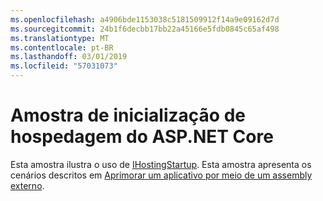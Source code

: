 ```yaml
---
ms.openlocfilehash: a4906bde1153038c5181509912f14a9e09162d7d
ms.sourcegitcommit: 24b1f6decbb17bb22a45166e5fdb0845c65af498
ms.translationtype: MT
ms.contentlocale: pt-BR
ms.lasthandoff: 03/01/2019
ms.locfileid: "57031073"
---
```

# <a name="aspnet-core-hosting-startup-sample"></a>Amostra de inicialização de hospedagem do ASP.NET Core

Esta amostra ilustra o uso de [IHostingStartup](https://docs.microsoft.com/dotnet/api/microsoft.aspnetcore.hosting.ihostingstartup). Esta amostra apresenta os cenários descritos em [Aprimorar um aplicativo por meio de um assembly externo](https://docs.microsoft.com/aspnet/core/fundamentals/host/platform-specific-configuration).
